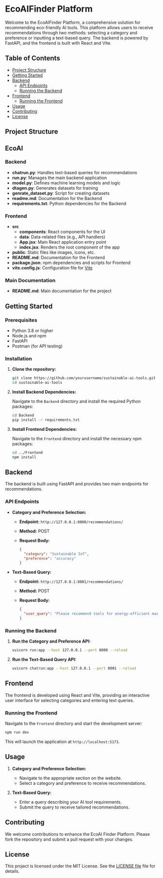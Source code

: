 # EcoAIFinder  Platform

Welcome to the EcoAIFinder Platform, a comprehensive solution for recommending eco-friendly AI tools. This platform allows users to receive recommendations through two methods: selecting a category and preference or inputting a text-based query. The backend is powered by FastAPI, and the frontend is built with React and Vite.

## Table of Contents

- [Project Structure](#project-structure)
- [Getting Started](#getting-started)
- [Backend](#backend)
  - [API Endpoints](#api-endpoints)
  - [Running the Backend](#running-the-backend)
- [Frontend](#frontend)
  - [Running the Frontend](#running-the-frontend)
- [Usage](#usage)
- [Contributing](#contributing)
- [License](#license)

## Project Structure

## EcoAI

### Backend
- **chatrun.py**: Handles text-based queries for recommendations
- **run.py**: Manages the main backend application
- **model.py**: Defines machine learning models and logic
- **dtagen.py**: Generates datasets for training
- **genrate_dataset.py**: Script for creating datasets
- **readme.md**: Documentation for the Backend
- **requirements.txt**: Python dependencies for the Backend

### Frontend
- **src**
  - **components**: React components for the UI
  - **data**: Data-related files (e.g., API handlers)
  - **App.jsx**: Main React application entry point
  - **index.jsx**: Renders the root component of the app
- **public**: Static files like images, icons, etc.
- **README.md**: Documentation for the Frontend
- **package.json**: npm dependencies and scripts for Frontend
- **vite.config.js**: Configuration file for [Vite](https://vitejs.dev/)

### Main Documentation
- **README.md**: Main documentation for the project


## Getting Started

### Prerequisites

- Python 3.8 or higher
- Node.js and npm
- FastAPI
- Postman (for API testing)

### Installation

1. **Clone the repository:**

   ```bash
   git clone https://github.com/yourusername/sustainable-ai-tools.git
   cd sustainable-ai-tools
   ```

2. **Install Backend Dependencies:**

   Navigate to the `Backend` directory and install the required Python packages:

   ```bash
   cd Backend
   pip install -r requirements.txt
   ```

3. **Install Frontend Dependencies:**

   Navigate to the `Frontend` directory and install the necessary npm packages:

   ```bash
   cd ../Frontend
   npm install
   ```

## Backend

The backend is built using FastAPI and provides two main endpoints for recommendations.

### API Endpoints

- **Category and Preference Selection:**

  - **Endpoint:** `http://127.0.0.1:8000/recommendations/`
  - **Method:** POST
  - **Request Body:**

    ```json
    {
      "category": "Sustainable IoT",
      "preference": "accuracy"
    }
    ```

- **Text-Based Query:**

  - **Endpoint:** `http://127.0.0.1:8001/recommendations/`
  - **Method:** POST
  - **Request Body:**

    ```json
    {
      "user_query": "Please recommend tools for energy-efficient machine learning with a focus on accuracy."
    }
    ```

### Running the Backend

1. **Run the Category and Preference API:**

   ```bash
   uvicorn run:app --host 127.0.0.1 --port 8000 --reload
   ```

2. **Run the Text-Based Query API:**

   ```bash
   uvicorn chatrun:app --host 127.0.0.1 --port 8001 --reload
   ```

## Frontend

The frontend is developed using React and Vite, providing an interactive user interface for selecting categories and entering text queries.

### Running the Frontend

Navigate to the `Frontend` directory and start the development server:

```bash
npm run dev
```

This will launch the application at `http://localhost:5173`.

## Usage

1. **Category and Preference Selection:**

   - Navigate to the appropriate section on the website.
   - Select a category and preference to receive recommendations.

2. **Text-Based Query:**

   - Enter a query describing your AI tool requirements.
   - Submit the query to receive tailored recommendations.

## Contributing

We welcome contributions to enhance the EcoAI Finder Platform. Please fork the repository and submit a pull request with your changes.

## License

This project is licensed under the MIT License. See the [LICENSE file](/LICENSE.txt) file for details.

